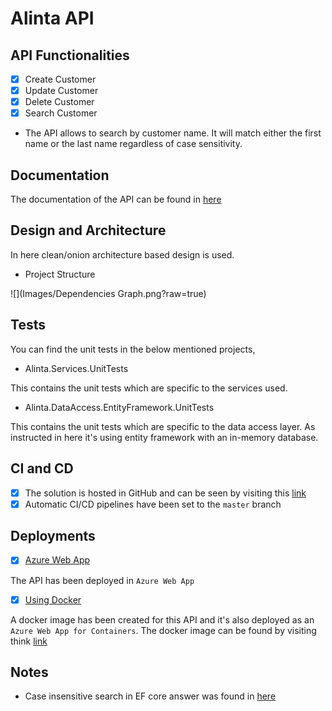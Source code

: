 # Alinta API

## API Functionalities
- [x] Create Customer
- [x] Update Customer
- [x] Delete Customer
- [x] Search Customer
* The API allows to search by customer name. It will match either the first name or the last name regardless of case sensitivity.

## Documentation

The documentation of the API can be found in [here]("https://alintaapi.azurewebsites.net/index.html")

## Design and Architecture

In here clean/onion architecture based design is used.

* Project Structure

![](Images/Dependencies Graph.png?raw=true)

## Tests
You can find the unit tests in the below mentioned projects,

* Alinta.Services.UnitTests

This contains the unit tests which are specific to the services used.

* Alinta.DataAccess.EntityFramework.UnitTests

This contains the unit tests which are specific to the data access layer. As instructed in here it's using entity framework with an in-memory database.

## CI and CD
- [x] The solution is hosted in GitHub and can be seen by visiting this [link]("https://github.com/Cheranga/Alinta")
- [x] Automatic CI/CD pipelines have been set to the `master` branch

## Deployments

- [x] [Azure Web App]("https://alintaapi.azurewebsites.net/index.html")

The API has been deployed in `Azure Web App`

- [x] [Using Docker]("https://alintadockerapi.azurewebsites.net/index.html")

A docker image has been created for this API and it's also deployed as an `Azure Web App for Containers`. 
The docker image can be found by visiting think [link]("https://hub.docker.com/r/cheranga/alintaapi")

## Notes
* Case insensitive search in EF core answer was found in [here]("https://stackoverflow.com/questions/43277868/entity-framework-core-contains-is-case-sensitive-or-case-insensitive")
